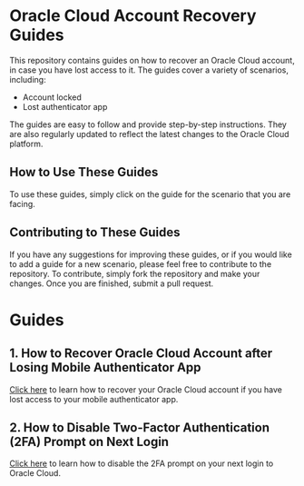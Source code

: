 # Oracle Cloud Account Recovery Guides

This repository contains guides on how to recover an Oracle Cloud account, in case you have lost access to it. The guides cover a variety of scenarios, including:

* Account locked
* Lost authenticator app

The guides are easy to follow and provide step-by-step instructions. They are also regularly updated to reflect the latest changes to the Oracle Cloud platform.

## How to Use These Guides

To use these guides, simply click on the guide for the scenario that you are facing.

## Contributing to These Guides

If you have any suggestions for improving these guides, or if you would like to add a guide for a new scenario, please feel free to contribute to the repository. To contribute, simply fork the repository and make your changes. Once you are finished, submit a pull request.
# Guides

## 1. How to Recover Oracle Cloud Account after Losing Mobile Authenticator App

[Click here](how-to-recover-oracle-cloud-account-after-losing-mobile-authenticator-app.md) to learn how to recover your Oracle Cloud account if you have lost access to your mobile authenticator app.

## 2. How to Disable Two-Factor Authentication (2FA) Prompt on Next Login

[Click here](how-to-disable-two-factor-authentication-2fa-prompt-on-next-login.md) to learn how to disable the 2FA prompt on your next login to Oracle Cloud.
